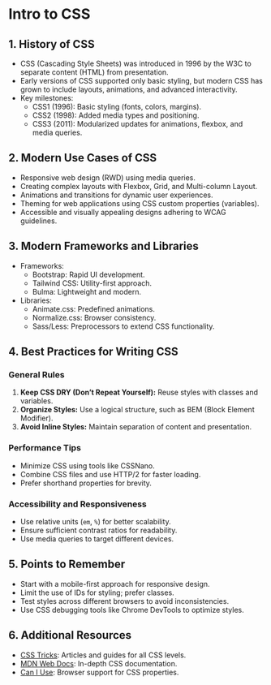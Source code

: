 # Intro to CSS

## 1. History of CSS

- CSS (Cascading Style Sheets) was introduced in 1996 by the W3C to separate content (HTML) from presentation.
- Early versions of CSS supported only basic styling, but modern CSS has grown to include layouts, animations, and advanced interactivity.
- Key milestones:
  - CSS1 (1996): Basic styling (fonts, colors, margins).
  - CSS2 (1998): Added media types and positioning.
  - CSS3 (2011): Modularized updates for animations, flexbox, and media queries.

## 2. Modern Use Cases of CSS

- Responsive web design (RWD) using media queries.
- Creating complex layouts with Flexbox, Grid, and Multi-column Layout.
- Animations and transitions for dynamic user experiences.
- Theming for web applications using CSS custom properties (variables).
- Accessible and visually appealing designs adhering to WCAG guidelines.

## 3. Modern Frameworks and Libraries

- Frameworks:
  - Bootstrap: Rapid UI development.
  - Tailwind CSS: Utility-first approach.
  - Bulma: Lightweight and modern.
- Libraries:
  - Animate.css: Predefined animations.
  - Normalize.css: Browser consistency.
  - Sass/Less: Preprocessors to extend CSS functionality.

## 4. Best Practices for Writing CSS

### General Rules

1. **Keep CSS DRY (Don’t Repeat Yourself):** Reuse styles with classes and variables.
2. **Organize Styles:** Use a logical structure, such as BEM (Block Element Modifier).
3. **Avoid Inline Styles:** Maintain separation of content and presentation.

### Performance Tips

- Minimize CSS using tools like CSSNano.
- Combine CSS files and use HTTP/2 for faster loading.
- Prefer shorthand properties for brevity.

### Accessibility and Responsiveness

- Use relative units (`em`, `%`) for better scalability.
- Ensure sufficient contrast ratios for readability.
- Use media queries to target different devices.

## 5. Points to Remember

- Start with a mobile-first approach for responsive design.
- Limit the use of IDs for styling; prefer classes.
- Test styles across different browsers to avoid inconsistencies.
- Use CSS debugging tools like Chrome DevTools to optimize styles.

## 6. Additional Resources

- [CSS Tricks](https://css-tricks.com): Articles and guides for all CSS levels.
- [MDN Web Docs](https://developer.mozilla.org/en-US/docs/Web/CSS): In-depth CSS documentation.
- [Can I Use](https://caniuse.com): Browser support for CSS properties.
